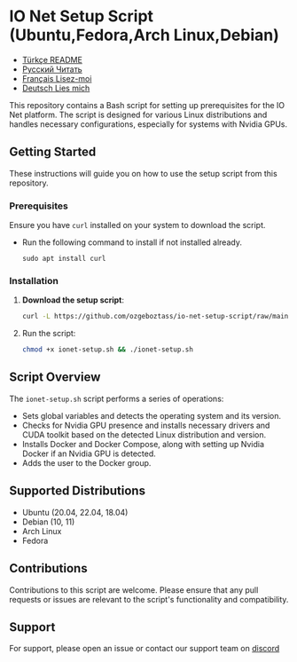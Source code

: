 # IO Net Setup Script (Ubuntu,Fedora,Arch Linux,Debian)

- [Türkçe README](readmeTR.md)
- [Русский Читать](readmeRU.md)
- [Français Lisez-moi](readmeFR.md)
- [Deutsch Lies mich](readmeRU.md)

This repository contains a Bash script for setting up prerequisites for the IO Net platform. The script is designed for various Linux distributions and handles necessary configurations, especially for systems with Nvidia GPUs.

## Getting Started

These instructions will guide you on how to use the setup script from this repository.

### Prerequisites

Ensure you have `curl` installed on your system to download the script. 
- Run the following command to install if not installed already.<br>
     ```
     sudo apt install curl
     ``` 

### Installation

1. **Download the setup script**:

   ```bash
   curl -L https://github.com/ozgeboztass/io-net-setup-script/raw/main/ionet-setup.sh -o ionet-setup.sh

2. Run the script:
   ```bash
   chmod +x ionet-setup.sh && ./ionet-setup.sh
   
## Script Overview

The `ionet-setup.sh` script performs a series of operations:

- Sets global variables and detects the operating system and its version.
- Checks for Nvidia GPU presence and installs necessary drivers and CUDA toolkit based on the detected Linux distribution and version.
- Installs Docker and Docker Compose, along with setting up Nvidia Docker if an Nvidia GPU is detected.
- Adds the user to the Docker group.

## Supported Distributions

- Ubuntu (20.04, 22.04, 18.04)
- Debian (10, 11)
- Arch Linux
- Fedora

## Contributions

Contributions to this script are welcome. Please ensure that any pull requests or issues are relevant to the script's functionality and compatibility.

## Support

For support, please open an issue or contact our support team on [discord](https://discord.gg/kqFzFK7fg2)
